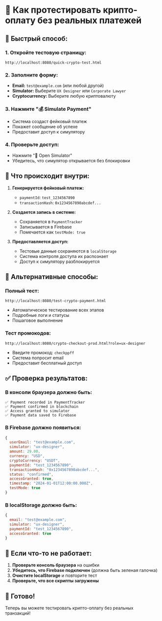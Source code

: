 # 🧪 Как протестировать крипто-оплату без реальных платежей

## 🚀 **Быстрый способ:**

### 1. **Откройте тестовую страницу:**
```
http://localhost:8080/quick-crypto-test.html
```

### 2. **Заполните форму:**
- **Email:** `test@example.com` (или любой другой)
- **Simulator:** Выберите `UX Designer` или `Corporate Lawyer`
- **Cryptocurrency:** Выберите любую криптовалюту

### 3. **Нажмите "💰 Simulate Payment"**
- Система создаст фейковый платеж
- Покажет сообщение об успехе
- Предоставит доступ к симулятору

### 4. **Проверьте доступ:**
- Нажмите "🎯 Open Simulator"
- Убедитесь, что симулятор открывается без блокировки

## 🔧 **Что происходит внутри:**

1. **Генерируется фейковый платеж:**
   - `paymentId`: `test_1234567890`
   - `transactionHash`: `0x1234567890abcdef...`

2. **Создается запись в системе:**
   - Сохраняется в `PaymentTracker`
   - Записывается в Firebase
   - Помечается как `testMode: true`

3. **Предоставляется доступ:**
   - Тестовые данные сохраняются в `localStorage`
   - Система контроля доступа их распознает
   - Доступ к симулятору разблокируется

## 🎯 **Альтернативные способы:**

### **Полный тест:**
```
http://localhost:8080/test-crypto-payment.html
```
- Автоматическое тестирование всех этапов
- Подробные логи и статусы
- Пошаговое выполнение

### **Тест промокодов:**
```
http://localhost:8080/crypto-checkout-prod.html?role=ux-designer
```
- Введите промокод: `checkppff`
- Система попросит email
- Предоставит бесплатный доступ

## ✅ **Проверка результатов:**

### **В консоли браузера должно быть:**
```
✅ Payment recorded in PaymentTracker
✅ Payment confirmed in blockchain
✅ Access granted to simulator
✅ Payment data saved to Firebase
```

### **В Firebase должно появиться:**
```javascript
{
  userEmail: "test@example.com",
  simulator: "ux-designer",
  amount: 29.00,
  currency: "USD",
  cryptoCurrency: "USDT",
  paymentId: "test_1234567890",
  transactionHash: "0x1234567890abcdef...",
  status: "confirmed",
  accessGranted: true,
  timestamp: "2024-01-01T12:00:00.000Z",
  testMode: true
}
```

### **В localStorage должно быть:**
```javascript
{
  email: "test@example.com",
  simulator: "ux-designer",
  paymentId: "test_1234567890",
  accessGranted: true
}
```

## 🚨 **Если что-то не работает:**

1. **Проверьте консоль браузера** на ошибки
2. **Убедитесь, что Firebase подключен** (должна быть зеленая галочка)
3. **Очистите localStorage** и повторите тест
4. **Проверьте, что все скрипты загружены**

## 🎉 **Готово!**

Теперь вы можете тестировать крипто-оплату без реальных транзакций!
